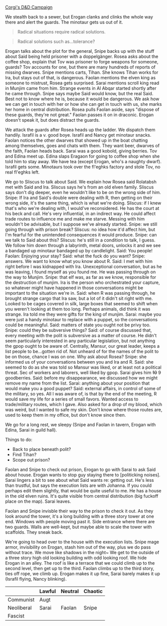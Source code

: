 ---
---

[Corgi's D&D Campaign](/games/corgi)

We stealth back to a sewer, but Erogan clanks and clinks the whole way there and alert the guards. The minotaur gets us out of it.

> Radical situations require radical solutions.

> Radical solutions such as...tolerance?

Erogan talks about the plot for the general, Snipe backs up with the stuff about Said being held prisoner with a doppelgänger. Rosea asks about the coffee shop, explain that Tov was prisoner to forge weapons for someone, guards? Tov accounts for one, but there are many hundreds of reports of missing dwarves. Snipe mentions carts, Tihan. She knows Tihan works for Ira, but stays out of that, is dangerous. Faolan mentions the elven king as someone to mistrust, Rosea gets surprised. Sarai mentions scroll king read in Munjim came from him. Strange events in Al Abqar started shortly after he came through. Snipe says maybe Said would know, but the real Said. Best not to know where he is, because it would be dangerous. We ask how we can get in touch with her or how she can get in touch with us, she marks her home in central distribution. Rosea pulls Faolan aside, says "dispose of these guards, they're not great." Faolan passes it on in draconic. Erogan doesn't speak it, but does distract the guards.

We attack the guards after Rosea heads up the ladder. We dispatch them handily. Israfil is a v. good boye. Israfil and Nancy get minotaur snacks. Faolan notices the other dwarves that showed up in the boat chatting among themselves, goes and chats with them. They want beer, dwarves of the faith, Faolan heads back. Sarai was a good kobold, giving berries. Tov and Edina meet up. Edina slaps Eragaon for going to coffee shop when she told him to stay away. We have tea (except Erogan, who's a naughty dwarf). Israfil gets some. Minotaurs took over the fl'eghks factory and stole Tov, no real fl'eghks left.

We go to Sliscus to talk about Said. We explain how Rosea said Rolatabsh met with Said and Ira. Sliscus says he's from an old elven family. Sliscus says don't dig deeper, even he wouldn't like to be on the wrong side of him. Snipe: If Ira and Said's double were dealing with R, then getting on their wrong side, it's the same thing, which is what we're doing. Sliscus: if I knew that's who we're dealing with, I would've reconsidered. He has the court at his beck and call. He's very influential, in an indirect way. He could affect trade routes to influence me and make me starve. Messing with him wouldn't be advisable, but I suppose we've already started. Snipe: we still going through with prison break? Sliscus: no idea how it'd affect him, but I'm fearful for the unintended consequences it would produce. Snipe: can we talk to Said about this? Sliscus: he's still in a condition to talk, I guess. We follow him down through a labyrinth, metal doors, unlocks it and we see a bandaged up minotaur bandaged up by candlelight. Said: You people! Faolan: Enjoying your stay? Said: what the fuck do you want? Snipe: answers. We want to know what you know about R. Said: I met with him right before I was kidnapped with Ira. Unexceptional conversation, but as he was leaving, I found myself as you found me. He was passing through on the way to Munjim. Snipe: that elf was, as far as we know, responsible for the destruction of munjim. Ira is the person who orchestrated your capture, so whatever might have happened in those conversations might be important to the situation we're in. Said: when R was passing through, he brought strange cargo that Ira saw, but a lot of it didn't sit right with me. Looked to be cages covered in silk, large boxes that seemed to shift when you weren't looking at them too long. Perhaps animals, did think it was strange. Ira told me they were gifts for the king of munjim. Sarai: maybe you were just a handy minotaur to replace with a puppet, so the conversations could be meaningful. Said: matters of state you ought not be privy too. Snipe: could they be subversive things? Said: of course discussed that, every meeting with the polit is subversive as a matter of course. He didn't seem particularly interested in any particular legislation, but not anything the gpop ought to be aware of. Centrally, Mansur, our great leader, keeps a list people to be...gotten rid of. Not unheard of for the names of the polit to be on those, chance I was on one. Why ask about Rosea? Snipe: she informed us of your conversations between you and Ira and R. Said: she seemed to do as she was told so Mansur was liked, or at least not a political threat. Sec of workers and laborers, well liked by gpop. Sarai gives him ~~10~~ 9 goodberries. Said: before my disappearance, we discussed how we might remove my name from the list. Sarai: anything about your position that would make you a good puppet? Said: external affairs, in control of some of the military, so yes. All I was aware of, is that by the end of the meeting, R would save my life for a series of small favors. Wanted access to trade/military routes, which I gave. Also asked for a drop of my blood, which was weird, but I wanted to safe my skin. Don't know where those routes are, used to keep them in my office, but don't know since then.

We go for a long rest, we sleepy (Snipe and Faolan in tavern, Erogan with Edina, Sarai in guild hall).

Things to do:

* Back to place beneath polit?
* Find Tihan?
* Scope out prison?

Faolan and Snipe to check out prison, Erogan to go with Sarai to ask Said about house. Erogan wants to stop guy staying there to \[politicking noises\]. Sarai lingers a bit to see about what Said wants re: getting out. He's less than trustful, but says the execution lists are with Johanna. If you could perhaps edit them slightly, that would be quite useful to me. He has a house in the old elven ruins. It's quite visible from central distribution (big fuckoff place on the map). Sarai leaves.

Faolan and Snipe invisble their way to the prison to check it out. As they look around the tower, it's a long building with a three story tower at one end. Windows with people moving past it. Side entrance where there are two guards. Walls are well-kept, but maybe able to scale the tower with scaffolds. They sneak back.

We're going to head over to the house with the execution lists. Snipe mage armor, invisibility on Erogan, stash him out of the way, plus we do pass without trace. We move like shadows in the night~ We get to the outside of a three story high old looking building with odd looking roof. We hide Erogan in an alley. The roof is like a terrace that we could climb up to the second level, then get up to the third. Faolan climbs up to the third story, ties off rope, we climb up. Erogan makes it up fine, Sarai barely makes it up (Israfil flying, Nancy blinking).

 &nbsp; | Lawful | Neutral | Chaotic
---|--------|---------|--------
Communist | Augt |   |   
Neoliberal | Sarai | Faolan | Snipe
Fascist |   |   |   
